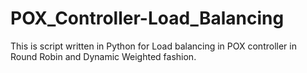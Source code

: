 # POX_Controller-Load_Balancing
This is script written in Python for Load balancing in POX controller in Round Robin and Dynamic Weighted fashion. 
